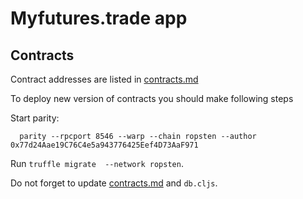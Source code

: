 # Myfutures.trade app

## Contracts
Contract addresses are listed in [contracts.md](docs/contracts.md)

To deploy new version of contracts you should make following steps

Start parity:
```shell
  parity --rpcport 8546 --warp --chain ropsten --author 0x77d24Aae19C76C4e5a943776425Eef4D73AaF971
```

Run `truffle migrate  --network ropsten`.

Do not forget to update [contracts.md](docs/contracts.md) and `db.cljs`.
